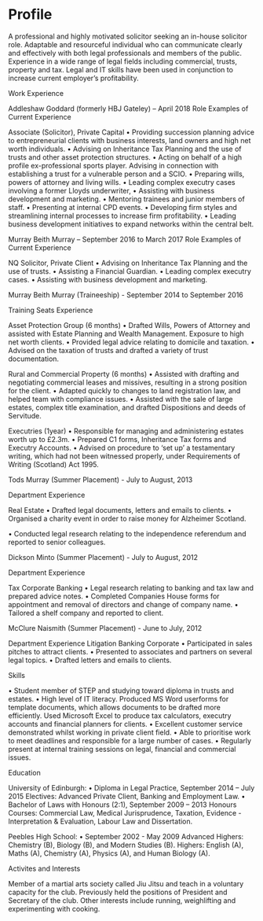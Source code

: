 # Profile											

A professional and highly motivated solicitor seeking an in-house solicitor role. Adaptable and resourceful individual who can communicate clearly and effectively with both legal professionals and members of the public. Experience in a wide range of legal fields including commercial, trusts, property and tax. Legal and IT skills have been used in conjunction to increase current employer’s profitability.    

Work Experience										  
            

Addleshaw Goddard (formerly HBJ Gateley) – April 2018
Role	Examples of Current Experience

Associate (Solicitor), Private Capital	•	Providing succession planning advice to entrepreneurial clients with business interests, land owners and high net worth individuals. 
•	Advising on Inheritance Tax Planning and the use of trusts and other asset protection structures.
•	Acting on behalf of a high profile ex-professional sports player. Advising in connection with establishing a trust for a vulnerable person and a SCIO. 
•	Preparing wills, powers of attorney and living wills. 
•	Leading complex executry cases involving a former Lloyds underwriter, 
•	Assisting with business development and marketing.
•	Mentoring trainees and junior members of staff.
•	Presenting at internal CPD events.
•	Developing firm styles and streamlining internal processes to increase firm profitability. 
•	Leading business development initiatives to expand networks within the central belt. 




Murray Beith Murray – September 2016 to March 2017
Role	Examples of Current Experience

NQ Solicitor, Private Client	•	Advising on Inheritance Tax Planning and the use of trusts.
•	Assisting a Financial Guardian. 
•	Leading complex executry cases. 
•	Assisting with business development and marketing.

Murray Beith Murray (Traineeship) - September 2014 to September 2016

Training Seats	Experience

Asset Protection Group
(6 months)	•	Drafted Wills, Powers of Attorney and assisted with Estate Planning and Wealth Management. Exposure to high net worth clients. 
•	Provided legal advice relating to domicile and taxation. 
•	Advised on the taxation of trusts and drafted a variety of trust documentation.

Rural and Commercial Property
(6 months)	•	Assisted with drafting and negotiating commercial leases and missives, resulting in a strong position for the client. 
•	Adapted quickly to changes to land registration law, and helped team with compliance issues.
•	Assisted with the sale of large estates, complex title examination, and drafted Dispositions and deeds of Servitude. 


Executries
(1year)	•	Responsible for managing and administering estates worth up to £2.3m. 
•	Prepared C1 forms, Inheritance Tax forms and Executry Accounts. 
•	Advised on procedure to ‘set up’ a testamentary writing, which had not been witnessed properly, under Requirements of Writing (Scotland) Act 1995. 

Tods Murray (Summer Placement) - July to August, 2013 

Department	                                           Experience

Real Estate	•	Drafted legal documents, letters and emails to clients.
•	Organised a charity event in order to raise money for Alzheimer Scotland.

•	Conducted legal research relating to the independence referendum and reported to senior colleagues.


Dickson Minto (Summer Placement)  - July to August, 2012

Department	                                           Experience

Tax
Corporate
Banking	•	Legal research relating to banking and tax law and prepared advice notes.
•	Completed Companies House forms for appointment and removal of directors and change of company name.
•	Tailored a shelf company and reported to client. 

McClure Naismith (Summer Placement) - June to July, 2012

Department	                                      Experience
Litigation
Banking
Corporate	•	Participated in sales pitches to attract clients.
•	Presented to associates and partners on several legal topics.
•	Drafted letters and emails to clients.

Skills								   		   	      	 

•	Student member of STEP and studying toward diploma in trusts and estates. 
•	High level of IT literacy. Produced MS Word userforms for template documents, which allows documents to be drafted more efficiently. Used Microsoft Excel to produce tax calculators, executry accounts and financial planners for clients.
•	Excellent customer service demonstrated whilst working in private client field.
•	Able to prioritise work to meet deadlines and responsible for a large number of cases. 
•	Regularly present at internal training sessions on legal, financial and commercial issues.  

Education											          

University of Edinburgh:
•	Diploma in Legal Practice, September 2014 – July 2015
Electives: Advanced Private Client, Banking and Employment Law. 
•	Bachelor of Laws with Honours (2:1), September 2009 – 2013 
Honours Courses: Commercial Law, Medical Jurisprudence, Taxation, Evidence - Interpretation & Evaluation, Labour Law and Dissertation.  

Peebles High School:
•	September 2002 - May 2009
Advanced Highers: Chemistry (B), Biology (B), and Modern Studies (B).
Highers: English (A), Maths (A), Chemistry (A), Physics (A), and Human Biology (A).

Activites and Interests									

Member of a martial arts society called Jiu Jitsu and teach in a voluntary capacity for the club. Previously held the positions of President and Secretary of the club. Other interests include running, weighlifting and experimenting with cooking. 

